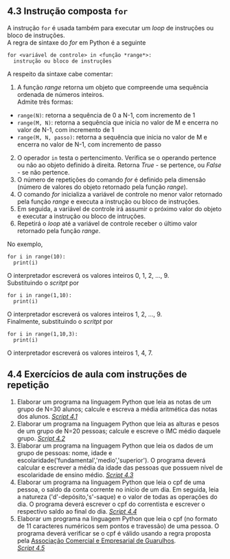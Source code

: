 ## 4.3 Instrução composta `for` 
A instrução `for` é usada também para executar um *loop* de instruções ou bloco de instruções.  
A regra de sintaxe do *for* em Python é a seguinte  
```
for <variável de controle> in <função *range*>:
  instrução ou bloco de instruções
```
A respeito da sintaxe cabe comentar:
1. A função *range* retorna um objeto que compreende uma sequência ordenada de números inteiros.  
Admite três formas:  
- `range(N)`: retorna a sequência de 0 a N-1, com incremento de 1  
- `range(M, N)`: retorna a sequência que inicia no valor de M e encerra no valor de N-1, com incremento de 1
- `range(M, N, passo)`: retorna a sequência que inicia no valor de M e encerra no valor de N-1, com incremento de passo
2. O operador `in` testa o pertencimento. Verifica se o operando pertence ou não ao objeto definido à direita. Retorna *True* - se pertence, ou *False* - se não pertence.
3. O número de repetições do comando *for* é definido pela dimensão (número de valores do objeto retornado pela função *range*).
4. O comando *for* inicializa a variável de controle no menor valor retornado pela função *range* e executa a instrução ou bloco de instruções.  
5. Em seguida, a variável de controle irá assumir o próximo valor do objeto e executar a instrução ou bloco de intruções.
6. Repetirá o *loop* até a variável de controle receber o último valor retornado pela função *range*.  

No exemplo,  
```
for i in range(10):
  print(i)
```
O interpretador escreverá os valores inteiros 0, 1, 2, ..., 9.  
Substituindo o *scritpt* por  
```
for i in range(1,10):
  print(i)
```
O interpretador escreverá os valores inteiros 1, 2, ..., 9.  
Finalmente, substituindo o *scritpt* por  
```
for i in range(1,10,3):
  print(i)
```
O interpretador escreverá os valores inteiros 1, 4, 7.  

## 4.4 Exercícios de aula com instruções de repetição
1. Elaborar um programa na linguagem Python que leia as notas de um grupo de N=30 alunos; calcule e escreva a média aritmética das notas dos alunos.  [*Script 4.1*](https://github.com/claytonjasilva/prog_exemplos/blob/main/le30Notas.py)   
2. Elaborar um programa na linguagem Python que leia as alturas e pesos de um grupo de N=20 pessoas; calcule e escreve o IMC médio daquele grupo. [*Script 4.2*](https://github.com/claytonjasilva/prog_exemplos/blob/main/calcIMC20pessoas.py)
3. Elaborar um programa na linguagem Python que leia os dados de um grupo de pessoas: nome, idade e escolaridade('fundamental','medio','superior'). O programa deverá calcular e escrever a média da idade das pessoas que possuem nível de escolaridade de ensino médio. [*Script 4.3*](https://github.com/claytonjasilva/prog_exemplos/blob/main/classEscol.py)
4. Elaborar um programa na linguagem Python que leia o cpf de uma pessoa, o saldo da conta corrente no início de um dia. Em seguida, leia a natureza ('d'-depósito,'s'-saque) e o valor de todas as operações do dia. O programa deverá escrever o cpf do correntista e escrever o respectivo saldo ao final do dia. [*Script 4.4*](https://github.com/claytonjasilva/prog_exemplos/blob/main/calcSaldo.py)  
5. Elaborar um programa na linguagem Python que leia o cpf (no formato de 11 caracteres numéricos sem pontos e travessão) de uma pessoa. O programa deverá verificar se o cpf é válido usando a regra proposta pela [Associação Comercial e Empresarial de Guarulhos](https://www.aceguarulhos.com.br/blog/como-saber-se-um-cpf-e-verdadeiro/#gsc.tab=0).  
[*Script 4.5*](https://github.com/claytonjasilva/prog_exemplos/blob/main/testaCPF.py)
